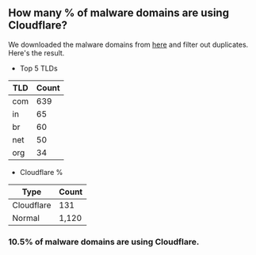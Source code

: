 ## How many % of malware domains are using Cloudflare?


We downloaded the malware domains from [here](https://urlhaus.abuse.ch) and filter out duplicates.
Here's the result.


[//]: # (start replacement)


- Top 5 TLDs

| TLD | Count |
| --- | --- |
| com | 639 |
| in | 65 |
| br | 60 |
| net | 50 |
| org | 34 |


- Cloudflare %

| Type | Count |
| --- | --- |
| Cloudflare | 131 |
| Normal | 1,120 |


### 10.5% of malware domains are using Cloudflare.